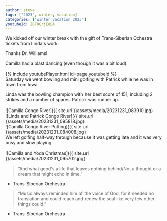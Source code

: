 ```yaml
---
author: steve
tags: ["2023", winter, vacation]
categories: ["winter vacation 2023"]
youtubeId: IGF0GrjEoBA
---
```


We kicked off our winter break with the gift of Trans-Siberian Ochestra tickets from Linda's work.  

Thanks Dr. Williams!  

Camilla had a blast dancing (even though it was a bit loud).  
<br/>
{% include youtubePlayer.html id=page.youtubeId %}
<br/>
Saturday we went bowling and mini golfing with Patrick while he was in town from Iowa.  

Linda was the bowling champion with her best score of 151; including 2 strikes and a number of spares. Patrick was runner up.  
<br/>
![Camilla Congo River]({{ site.url }}assets/media/20231231_083910.jpg)
<br/>
![Linda and Patrick Congo River]({{ site.url }}assets/media/20231231_095818.jpg)
<br/>
![Camilla Congo River Putting]({{ site.url }}assets/media/20231231_084008.jpg)
<br/>
We left golfing half-way through because it was getting late and it was very busy and slow playing.  
<br/>
![Camilla and Yoda Christmas]({{ site.url }}assets/media/20231231_095702.jpg)
<br/>
> “And what good's a life that leaves nothing behind/Not a thought or a dream that might echo in time.”  

- Trans-Siberian Orchestra  

> “Music always reminded him of the voice of God, for it needed no translation and could reach and renew the soul like very few other things could.”  

- Trans-Siberian Orchestra  
